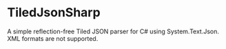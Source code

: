 # TiledJsonSharp

A simple reflection-free Tiled JSON parser for C# using System.Text.Json.
XML formats are not supported.
